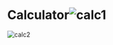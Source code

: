 # Calculator![calc1](https://github.com/user-attachments/assets/2e9bcf6e-7ab5-4293-afeb-60d0f4ec8ee8)
![calc2](https://github.com/user-attachments/assets/3f847ce2-f543-4ea3-9cdf-a43b3eccc461)

